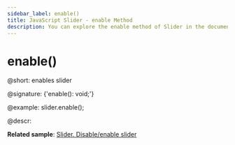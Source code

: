 ```yaml
---
sidebar_label: enable()
title: JavaScript Slider - enable Method 
description: You can explore the enable method of Slider in the documentation of the DHTMLX JavaScript UI library. Browse developer guides and API reference, try out code examples and live demos, and download a free 30-day evaluation version of DHTMLX Suite.
---
```


# enable()

@short: enables slider

@signature: {'enable(): void;'}

@example:
slider.enable();

@descr:

**Related sample**: [Slider. Disable/enable slider](https://snippet.dhtmlx.com/po9hsc2l)
